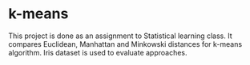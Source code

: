 # k-means
This project is done as an assignment to Statistical learning class. It compares Euclidean, Manhattan and Minkowski distances for k-means algorithm. Iris dataset is used to evaluate approaches. 
